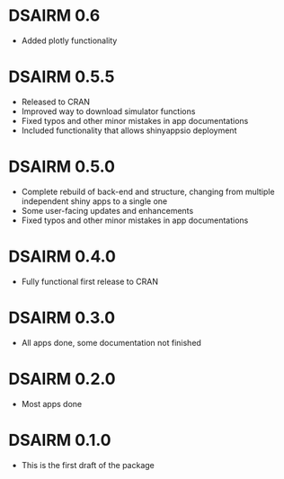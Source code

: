 # DSAIRM 0.6

* Added plotly functionality

# DSAIRM 0.5.5

* Released to CRAN
* Improved way to download simulator functions
* Fixed typos and other minor mistakes in app documentations
* Included functionality that allows shinyappsio deployment

# DSAIRM 0.5.0

* Complete rebuild of back-end and structure, changing from multiple independent shiny apps to a single one
* Some user-facing updates and enhancements
* Fixed typos and other minor mistakes in app documentations

# DSAIRM 0.4.0

* Fully functional first release to CRAN


# DSAIRM  0.3.0

* All apps done, some documentation not finished


# DSAIRM  0.2.0

* Most apps done


# DSAIRM  0.1.0

* This is the first draft of the package
